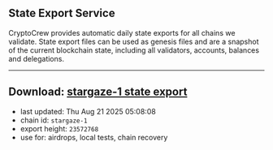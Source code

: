 ## State Export Service
CryptoCrew provides automatic daily state exports for all chains we validate. State export files can be used as genesis files and are a snapshot of the current blockchain state, including all validators, accounts, balances and delegations.

---
**Download: [stargaze-1 state export](https://dl-eu2.ccvalidators.com/SERVICE/stargaze/stargaze-1_export_23572768.json)**
---

- last updated: Thu Aug 21 2025 05:08:08
- chain id: `stargaze-1`
- export height: `23572768`
- use for: airdrops, local tests, chain recovery
